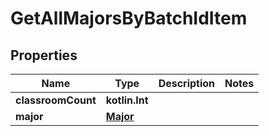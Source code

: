 
# GetAllMajorsByBatchIdItem

## Properties
| Name | Type | Description | Notes |
| ------------ | ------------- | ------------- | ------------- |
| **classroomCount** | **kotlin.Int** |  |  |
| **major** | [**Major**](Major.md) |  |  |



